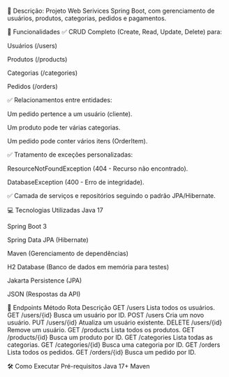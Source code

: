 🚀 Descrição: Projeto Web Serivices Spring Boot, com gerenciamento de usuários, produtos, categorias, pedidos e pagamentos.

🔧 Funcionalidades
✅ CRUD Completo (Create, Read, Update, Delete) para:

Usuários (/users)

Produtos (/products)

Categorias (/categories)

Pedidos (/orders)

✅ Relacionamentos entre entidades:

Um pedido pertence a um usuário (cliente).

Um produto pode ter várias categorias.

Um pedido pode conter vários itens (OrderItem).

✅ Tratamento de exceções personalizadas:

ResourceNotFoundException (404 - Recurso não encontrado).

DatabaseException (400 - Erro de integridade).

✅ Camada de serviços e repositórios seguindo o padrão JPA/Hibernate.

💻 Tecnologias Utilizadas
Java 17

Spring Boot 3

Spring Data JPA (Hibernate)

Maven (Gerenciamento de dependências)

H2 Database (Banco de dados em memória para testes)

Jakarta Persistence (JPA)

JSON (Respostas da API)

📌 Endpoints
Método	Rota	Descrição
GET	/users	Lista todos os usuários.
GET	/users/{id}	Busca um usuário por ID.
POST	/users	Cria um novo usuário.
PUT	/users/{id}	Atualiza um usuário existente.
DELETE	/users/{id}	Remove um usuário.
GET	/products	Lista todos os produtos.
GET	/products/{id}	Busca um produto por ID.
GET	/categories	Lista todas as categorias.
GET	/categories/{id}	Busca uma categoria por ID.
GET	/orders	Lista todos os pedidos.
GET	/orders/{id}	Busca um pedido por ID.

🛠️ Como Executar
Pré-requisitos
Java 17+
Maven
